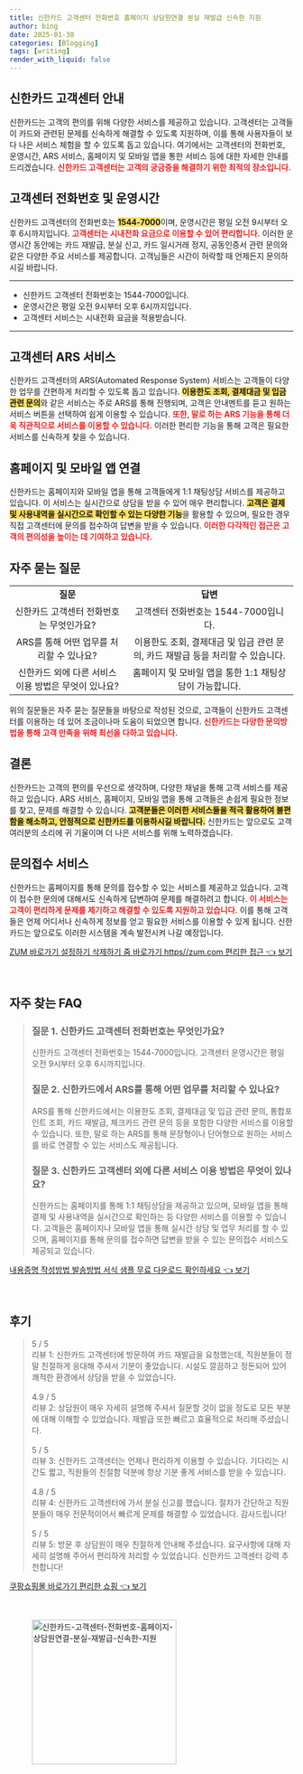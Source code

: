 ```yaml
---
title: 신한카드 고객센터 전화번호 홈페이지 상담원연결 분실 재발급 신속한 지원
author: bing
date: 2025-01-30
categories: [Blogging]
tags: [writing]
render_with_liquid: false
---
```



<h2 id='신한카드_고객센터_안내'>신한카드 고객센터 안내</h2>

<p>신한카드는 고객의 편의를 위해 다양한 서비스를 제공하고 있습니다. 고객센터는 고객들이 카드와 관련된 문제를 신속하게 해결할 수 있도록 지원하며, 이를 통해 사용자들이 보다 나은 서비스 체험을 할 수 있도록 돕고 있습니다. 여기에서는 고객센터의 전화번호, 운영시간, ARS 서비스, 홈페이지 및 모바일 앱을 통한 서비스 등에 대한 자세한 안내를 드리겠습니다. <b><span style="color: #ee2323;">신한카드 고객센터는 고객의 궁금증을 해결하기 위한 최적의 장소입니다.</span></b></p>

<h2 id='고객센터_전화번호_및_운영시간'>고객센터 전화번호 및 운영시간</h2>

<p>신한카드 고객센터의 전화번호는 <b><span style="background-color: #ffe066;">1544-7000</span></b>이며, 운영시간은 평일 오전 9시부터 오후 6시까지입니다. <b><span style="color: #ee2323;">고객센터는 시내전화 요금으로 이용할 수 있어 편리합니다.</span></b> 이러한 운영시간 동안에는 카드 재발급, 분실 신고, 카드 일시거래 정지, 공동인증서 관련 문의와 같은 다양한 주요 서비스를 제공합니다. 고객님들은 시간이 허락할 때 언제든지 문의하시길 바랍니다.</p>

<hr />

<ul>
    <li>신한카드 고객센터 전화번호는 1544-7000입니다.</li>
    <li>운영시간은 평일 오전 9시부터 오후 6시까지입니다.</li>
    <li>고객센터 서비스는 시내전화 요금을 적용받습니다.</li>
</ul>

<hr />

<h2 id='고객센터_ARS_서비스'>고객센터 ARS 서비스</h2>

<p>신한카드 고객센터의 ARS(Automated Response System) 서비스는 고객들이 다양한 업무를 간편하게 처리할 수 있도록 돕고 있습니다. <b><span style="background-color: #ffe066;">이용한도 조회, 결제대금 및 입금 관련 문의</span></b>와 같은 서비스는 주로 ARS를 통해 진행되며, 고객은 안내멘트를 듣고 원하는 서비스 버튼을 선택하여 쉽게 이용할 수 있습니다. <b><span style="color: #ee2323;">또한, 말로 하는 ARS 기능을 통해 더욱 직관적으로 서비스를 이용할 수 있습니다.</span></b> 이러한 편리한 기능을 통해 고객은 필요한 서비스를 신속하게 찾을 수 있습니다.</p>

<h2 id='홈페이지_및_모바일_앱_연결'>홈페이지 및 모바일 앱 연결</h2>

<p>신한카드는 홈페이지와 모바일 앱을 통해 고객들에게 1:1 채팅상담 서비스를 제공하고 있습니다. 이 서비스는 실시간으로 상담을 받을 수 있어 매우 편리합니다. <b><span style="background-color: #ffe066;">고객은 결제 및 사용내역을 실시간으로 확인할 수 있는 다양한 기능</span></b>을 활용할 수 있으며, 필요한 경우 직접 고객센터에 문의를 접수하여 답변을 받을 수 있습니다. <b><span style="color: #ee2323;">이러한 다각적인 접근은 고객의 편의성을 높이는 데 기여하고 있습니다.</span></b></p>

<h2 id='자주_묻는_질문'>자주 묻는 질문</h2>

<table>
    <tr>
        <td style="text-align: center; height: 17px;"><b>질문</b></td>
        <td style="text-align: center; height: 17px;"><b>답변</b></td>
    </tr>
    <tr>
        <td style="text-align: center; height: 17px;">신한카드 고객센터 전화번호는 무엇인가요?</td>
        <td style="text-align: center; height: 17px;">고객센터 전화번호는 1544-7000입니다.</td>
    </tr>
    <tr>
        <td style="text-align: center; height: 17px;">ARS를 통해 어떤 업무를 처리할 수 있나요?</td>
        <td style="text-align: center; height: 17px;">이용한도 조회, 결제대금 및 입금 관련 문의, 카드 재발급 등을 처리할 수 있습니다.</td>
    </tr>
    <tr>
        <td style="text-align: center; height: 17px;">신한카드 외에 다른 서비스 이용 방법은 무엇이 있나요?</td>
        <td style="text-align: center; height: 17px;">홈페이지 및 모바일 앱을 통한 1:1 채팅상담이 가능합니다.</td>
    </tr>
</table>

<p>위의 질문들은 자주 묻는 질문들을 바탕으로 작성된 것으로, 고객들이 신한카드 고객센터를 이용하는 데 있어 조금이나마 도움이 되었으면 합니다. <b><span style="color: #ee2323;">신한카드는 다양한 문의방법을 통해 고객 만족을 위해 최선을 다하고 있습니다.</span></b></p>

<h2 id='결론'>결론</h2>

<p>신한카드는 고객의 편의를 우선으로 생각하며, 다양한 채널을 통해 고객 서비스를 제공하고 있습니다. ARS 서비스, 홈페이지, 모바일 앱을 통해 고객들은 손쉽게 필요한 정보를 찾고, 문제를 해결할 수 있습니다. <b><span style="background-color: #ffe066;">고객분들은 이러한 서비스들을 적극 활용하여 불편함을 해소하고, 안정적으로 신한카드를 이용하시길 바랍니다.</span></b> 신한카드는 앞으로도 고객 여러분의 소리에 귀 기울이며 더 나은 서비스를 위해 노력하겠습니다.</p>

<h2 id='문의접수_서비스'>문의접수 서비스</h2>

<p>신한카드는 홈페이지를 통해 문의를 접수할 수 있는 서비스를 제공하고 있습니다. 고객이 접수한 문의에 대해서도 신속하게 답변하여 문제를 해결하려고 합니다. <b><span style="color: #ee2323;">이 서비스는 고객이 편리하게 문제를 제기하고 해결할 수 있도록 지원하고 있습니다.</span></b> 이를 통해 고객들은 언제 어디서나 신속하게 정보를 얻고 필요한 서비스를 이용할 수 있게 됩니다. 신한카드는 앞으로도 이러한 시스템을 계속 발전시켜 나갈 예정입니다.</p>


<p><a class="click-button" title="ZUM 바로가기 설정하기 삭제하기 줌 바로가기 https//zum.com 편리한 접근" href="https://adkhouse.github.io/posts/ZUM-%EB%B0%94%EB%A1%9C%EA%B0%80%EA%B8%B0-%EC%84%A4%EC%A0%95%ED%95%98%EA%B8%B0-%EC%82%AD%EC%A0%9C%ED%95%98%EA%B8%B0-%EC%A4%8C-%EB%B0%94%EB%A1%9C%EA%B0%80%EA%B8%B0-httpszum.com-%ED%8E%B8%EB%A6%AC%ED%95%9C-%EC%A0%91%EA%B7%BC/" rel="dofollow">ZUM 바로가기 설정하기 삭제하기 줌 바로가기 https//zum.com 편리한 접근 👈 보기</a></p><br>
<h2 id='자주_찾는_FAQ'>자주 찾는 FAQ</h2>
<div itemscope="" itemtype="https://schema.org/FAQPage"> 
<blockquote> 
<div itemscope="" itemprop="mainEntity" itemtype="https://schema.org/Question"> 
<h3 itemprop="name">질문 1. 신한카드 고객센터 전화번호는 무엇인가요?</h3> 
<div itemscope="" itemprop="acceptedAnswer" itemtype="https://schema.org/Answer"> 
<span itemprop="text"> 
<p>신한카드 고객센터 전화번호는 1544-7000입니다. 고객센터 운영시간은 평일 오전 9시부터 오후 6시까지입니다.</p> 
</span> 
</div> 
</div> 

<div itemscope="" itemprop="mainEntity" itemtype="https://schema.org/Question"> 
<h3 itemprop="name">질문 2. 신한카드에서 ARS를 통해 어떤 업무를 처리할 수 있나요?</h3> 
<div itemscope="" itemprop="acceptedAnswer" itemtype="https://schema.org/Answer"> 
<span itemprop="text"> 
<p>ARS를 통해 신한카드에서는 이용한도 조회, 결제대금 및 입금 관련 문의, 통합포인트 조회, 카드 재발급, 체크카드 관련 문의 등을 포함한 다양한 서비스를 이용할 수 있습니다. 또한, 말로 하는 ARS를 통해 문장형이나 단어형으로 원하는 서비스를 바로 연결할 수 있는 서비스도 제공됩니다.</p> 
</span> 
</div> 
</div> 

<div itemscope="" itemprop="mainEntity" itemtype="https://schema.org/Question"> 
<h3 itemprop="name">질문 3. 신한카드 고객센터 외에 다른 서비스 이용 방법은 무엇이 있나요?</h3> 
<div itemscope="" itemprop="acceptedAnswer" itemtype="https://schema.org/Answer"> 
<span itemprop="text"> 
<p>신한카드는 홈페이지를 통해 1:1 채팅상담을 제공하고 있으며, 모바일 앱을 통해 결제 및 사용내역을 실시간으로 확인하는 등 다양한 서비스를 이용할 수 있습니다. 고객들은 홈페이지나 모바일 앱을 통해 실시간 상담 및 업무 처리를 할 수 있으며, 홈페이지를 통해 문의를 접수하면 답변을 받을 수 있는 문의접수 서비스도 제공되고 있습니다.</p> 
</span> 
</div> 
</div> 
</blockquote> 
</div>
<p><a class="click-button" title="내용증명 작성방법 발송방법 서식 샘플 무료 다운로드 확인하세요" href="https://adkhouse.github.io/posts/%EB%82%B4%EC%9A%A9%EC%A6%9D%EB%AA%85-%EC%9E%91%EC%84%B1%EB%B0%A9%EB%B2%95-%EB%B0%9C%EC%86%A1%EB%B0%A9%EB%B2%95-%EC%84%9C%EC%8B%9D-%EC%83%98%ED%94%8C-%EB%AC%B4%EB%A3%8C-%EB%8B%A4%EC%9A%B4%EB%A1%9C%EB%93%9C-%ED%99%95%EC%9D%B8%ED%95%98%EC%84%B8%EC%9A%94/" rel="dofollow">내용증명 작성방법 발송방법 서식 샘플 무료 다운로드 확인하세요 👈 보기</a></p><br>
<h2 id='후기'>후기</h2>
<div itemscope itemtype="https://schema.org/Product">
  <blockquote>
  <div itemprop="review" itemscope itemtype="https://schema.org/Review">
      <div itemprop="reviewRating" itemscope itemtype="https://schema.org/Rating"> <span itemprop="ratingValue">5</span> / <span itemprop="bestRating">5</span> </div>
      <span itemprop="reviewBody">리뷰 1: 신한카드 고객센터에 방문하여 카드 재발급을 요청했는데, 직원분들이 정말 친절하게 응대해 주셔서 기분이 좋았습니다. 시설도 깔끔하고 정돈되어 있어 쾌적한 환경에서 상담을 받을 수 있었습니다.</span>
  </div>
  <br>
  <div itemprop="review" itemscope itemtype="https://schema.org/Review">
      <div itemprop="reviewRating" itemscope itemtype="https://schema.org/Rating"> <span itemprop="ratingValue">4.9</span> / <span itemprop="bestRating">5</span> </div>
      <span itemprop="reviewBody">리뷰 2: 상담원이 매우 자세히 설명해 주셔서 질문할 것이 없을 정도로 모든 부분에 대해 이해할 수 있었습니다. 재발급 또한 빠르고 효율적으로 처리해 주셨습니다.</span>
  </div>
  <br>
  <div itemprop="review" itemscope itemtype="https://schema.org/Review">
      <div itemprop="reviewRating" itemscope itemtype="https://schema.org/Rating"> <span itemprop="ratingValue">5</span> / <span itemprop="bestRating">5</span> </div>
      <span itemprop="reviewBody">리뷰 3: 신한카드 고객센터는 언제나 편리하게 이용할 수 있습니다. 기다리는 시간도 짧고, 직원들의 친절함 덕분에 항상 기분 좋게 서비스를 받을 수 있습니다.</span>
  </div>
  <br>
  <div itemprop="review" itemscope itemtype="https://schema.org/Review">
      <div itemprop="reviewRating" itemscope itemtype="https://schema.org/Rating"> <span itemprop="ratingValue">4.8</span> / <span itemprop="bestRating">5</span> </div>
      <span itemprop="reviewBody">리뷰 4: 신한카드 고객센터에 가서 분실 신고를 했습니다. 절차가 간단하고 직원 분들이 매우 전문적이어서 빠르게 문제를 해결할 수 있었습니다. 감사드립니다!</span>
  </div>
  <br>
  <div itemprop="review" itemscope itemtype="https://schema.org/Review">
      <div itemprop="reviewRating" itemscope itemtype="https://schema.org/Rating"> <span itemprop="ratingValue">5</span> / <span itemprop="bestRating">5</span> </div>
      <span itemprop="reviewBody">리뷰 5: 방문 후 상담원이 매우 친절하게 안내해 주셨습니다. 요구사항에 대해 자세히 설명해 주어서 편리하게 처리할 수 있었습니다. 신한카드 고객센터 강력 추천합니다!</span>
  </div>
  </blockquote>
</div>
<p><a class="click-button" title="쿠팡쇼핑몰 바로가기 편리한 쇼핑" href="https://adkhouse.github.io/posts/%EC%BF%A0%ED%8C%A1%EC%87%BC%ED%95%91%EB%AA%B0-%EB%B0%94%EB%A1%9C%EA%B0%80%EA%B8%B0-%ED%8E%B8%EB%A6%AC%ED%95%9C-%EC%87%BC%ED%95%91/" rel="dofollow">쿠팡쇼핑몰 바로가기 편리한 쇼핑 👈 보기</a></p><br>
<figure class="image"><img src="https://adkhouse.github.io/assets/img/thumbnail/신한카드-고객센터-전화번호-홈페이지-상담원연결-분실-재발급-신속한-지원.webp" alt="신한카드-고객센터-전화번호-홈페이지-상담원연결-분실-재발급-신속한-지원" width="256" height="256"></figure>